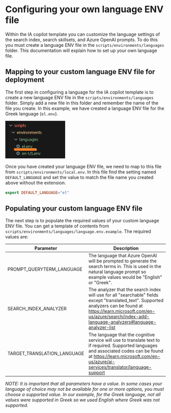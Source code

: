 # Configuring your own language ENV file

Within the IA copilot template you can customize the language settings of the search index, search skillsets, and Azure OpenAI prompts. To do this you must create a language ENV file in the `scripts/environments/languages` folder. This documentation will explain how to set up your own language file.

## Mapping to your custom language ENV file for deployment

The first step in configuring a language for the IA copilot template is to create a new language ENV file in the `scripts/environments/languages` folder. Simply add a new file in this folder and remember the name of the file you create. In this example, we have created a language ENV file for the Greek language (`el.env`).

![Example language file for Greek language](../images/custom_language_file.png)

Once you have created your language ENV file, we need to map to this file from `scripts/environments/local.env`. In this file find the setting named `DEFAULT_LANGUAGE` and set the value to match the file name you created above without the extension.

``` makefile
export DEFAULT_LANGUAGE="el"
```

## Populating your custom language ENV file

The next step is to populate the required values of your custom language ENV file. You can get a template of contents from `scripts/environments/languages/language.env.example`. The required values are:

Parameter | Description
---|---
PROMPT_QUERYTERM_LANGUAGE | The language that Azure OpenAI will be prompted to generate the search terms in. This is used in the natural language prompt so example values would be "English" or "Greek".
SEARCH_INDEX_ANALYZER | The analyzer that the search index will use for all "searchable" fields except "translated_text". Supported analyzers can be found at <https://learn.microsoft.com/en-us/azure/search/index-add-language-analyzers#language-analyzer-list>
TARGET_TRANSLATION_LANGUAGE | The language that the cognitive service will use to translate text to if required. Supported languages and associated codes can be found at <https://learn.microsoft.com/en-us/azure/ai-services/translator/language-support>

*NOTE: It is important that all parameters have a value. In some cases your language of choice may not be available for one or more options, you must choose a supported value. In our example, for the Greek language, not all values were supported in Greek so we used English where Greek was not supported.*
